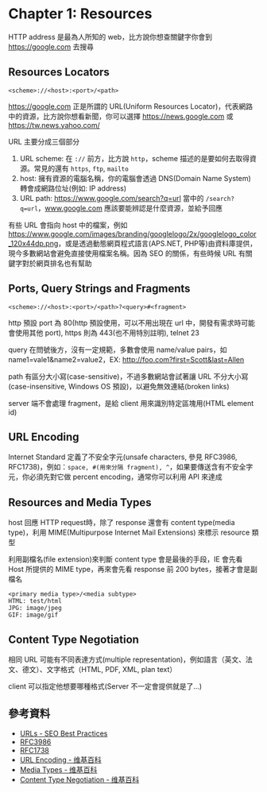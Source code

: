# Chapter 1: Resources

HTTP address 是最為人所知的 web，比方說你想查關鍵字你會到 <https://google.com> 去搜尋

## Resources Locators

`<scheme>://<host>:<port>/<path>`

<https://google.com> 正是所謂的 URL(Uniform Resources Locator)，代表網路中的資源，比方說你想看新聞，你可以選擇 <https://news.google.com> 或 <https://tw.news.yahoo.com/>

URL 主要分成三個部分

1. URL scheme: 在 `://` 前方，比方說 `http`，scheme 描述的是要如何去取得資源。常見的還有 `https`, `ftp`, `mailto`
1. host: 擁有資源的電腦名稱，你的電腦會透過 DNS(Domain Name System) 轉會成網路位址(例如: IP address)
1. URL path: <https://www.google.com/search?q=url> 當中的 `/search?q=url`，www.google.com 應該要能辨認是什麼資源，並給予回應

有些 URL 會指向 host 中的檔案，例如 <https://www.google.com/images/branding/googlelogo/2x/googlelogo_color_120x44dp.png>，或是透過動態網頁程式語言(APS.NET, PHP等)由資料庫提供，現今多數網站會避免直接使用檔案名稱。因為 SEO 的關係，有些時候 URL 有關鍵字對於網頁排名也有幫助

## Ports, Query Strings and Fragments

`<scheme>://<host>:<port>/<path>?<query>#<fragment>`

http 預設 port 為 80(http 預設使用，可以不用出現在 url 中，開發有需求時可能會使用其他 port), https 則為 443(也不用特別註明), telnet 23

query 在問號後方，沒有一定規範，多數會使用 name/value pairs，如 name1=vale1&name2=value2，EX: <http://foo.com?first=Scott&last=Allen>

path 有區分大小寫(case-sensitive)，不過多數網站會試著讓 URL 不分大小寫(case-insensitive, Windows OS 預設)，以避免無效連結(broken links)

server 端不會處理 fragment，是給 client 用來識別特定區塊用(HTML element id)

## URL Encoding

Internet Standard 定義了不安全字元(unsafe characters, 參見 RFC3986, RFC1738)，例如：`space, #(用來分隔 fragment), ^`，如果要傳送含有不安全字元，你必須先對它做 percent encoding，通常你可以利用 API 來達成

## Resources and Media Types

host 回應 HTTP request時，除了 response 還會有 content type(media type)，利用 MIME(Multipurpose Internet Mail Extensions) 來標示 resource 類型

利用副檔名(file extension)來判斷 content type 會是最後的手段，IE  會先看 Host 所提供的 MIME type，再來會先看 response 前 200 bytes，接著才會是副檔名

```example
<primary media type>/<media subtype>
HTML: test/html
JPG: image/jpeg
GIF: image/gif
```

## Content Type Negotiation

相同 URL 可能有不同表達方式(multiple representation)，例如語言（英文、法文、德文）、文字格式（HTML, PDF, XML, plan text）

client 可以指定他想要哪種格式(Server 不一定會提供就是了...)

## 參考資料

* [URLs - SEO Best Practices](https://moz.com/learn/seo/url)
* [RFC3986](https://www.ietf.org/rfc/rfc3986.txt)
* [RFC1738](https://www.ietf.org/rfc/rfc1738.txt)
* [URL Encoding - 维基百科](https://zh.wikipedia.org/wiki/%E7%99%BE%E5%88%86%E5%8F%B7%E7%BC%96%E7%A0%81)
* [Media Types - 维基百科](https://zh.wikipedia.org/wiki/%E4%BA%92%E8%81%94%E7%BD%91%E5%AA%92%E4%BD%93%E7%B1%BB%E5%9E%8B)
* [Content Type Negotiation - 维基百科](https://zh.wikipedia.org/wiki/%E5%86%85%E5%AE%B9%E5%8D%8F%E5%95%86)